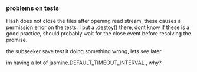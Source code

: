 ### problems on tests
Hash does not close the files after opening read stream, these causes a permission error on the tests.
I put a .destoy() there, dont know if these is a good practice, should probably wait for the close event before resolving the promise.

the subseeker save test it doing something wrong, lets see later

im having a lot of jasmine.DEFAULT_TIMEOUT_INTERVAL., why?